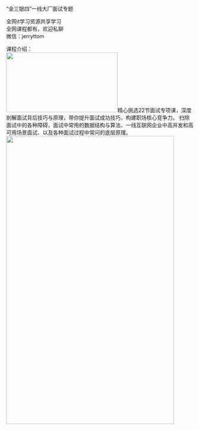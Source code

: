“金三银四”一线大厂面试专题

全网it学习资源共享学习<br>全网课程都有，欢迎私聊<br>微信：jerryttom<br>

课程介绍：<br> <img decoding="async" class="alignnone size-full wp-image-44291" src="https://img.52fun.com/uploads/2021/09/1632297311-8455366de6ca92f.png" alt="" width="300" height="161">精心挑选22节面试专项课，深度剖解面试背后技巧与原理，带你提升面试成功技巧，构建职场核心竞争力。 扫除面试中的各种障碍，面试中常用的数据结构与算法、一线互联网企业中高并发和高可用场景面试、以及各种面试过程中常问的底层原理。<br> <img fetchpriority="high" decoding="async" class="alignnone size-full wp-image-44292" src="https://img.52fun.com/uploads/2021/09/1632297318-8fbdbf5573b18fa.png" alt="" width="452" height="775">